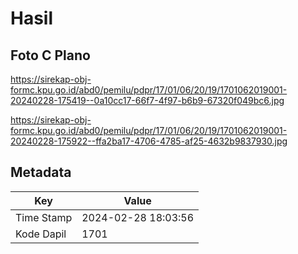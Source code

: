 # Hasil

## Foto C Plano

https://sirekap-obj-formc.kpu.go.id/abd0/pemilu/pdpr/17/01/06/20/19/1701062019001-20240228-175419--0a10cc17-66f7-4f97-b6b9-67320f049bc6.jpg

https://sirekap-obj-formc.kpu.go.id/abd0/pemilu/pdpr/17/01/06/20/19/1701062019001-20240228-175922--ffa2ba17-4706-4785-af25-4632b9837930.jpg


## Metadata

| Key        | Value               |
| ---------- | ------------------- |
| Time Stamp | 2024-02-28 18:03:56 |
| Kode Dapil | 1701                |




